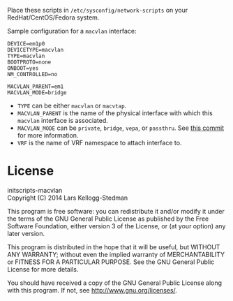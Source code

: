 Place these scripts in `/etc/sysconfig/network-scripts` on your
RedHat/CentOS/Fedora system.

Sample configuration for a `macvlan` interface:

    DEVICE=em1p0
    DEVICETYPE=macvlan
    TYPE=macvlan
    BOOTPROTO=none
    ONBOOT=yes
    NM_CONTROLLED=no

    MACVLAN_PARENT=em1
    MACVLAN_MODE=bridge

- `TYPE` can be either `macvlan` or `macvtap`.
- `MACVLAN_PARENT` is the name of the physical interface with which
  this `macvlan` interface is associated.
- `MACVLAN_MODE` can be `private`, `bridge`, `vepa`, or `passthru`.
  See [this commit][1] for more information.
- `VRF` is the name of VRF namespace to attach interface to.

[1]: https://git.kernel.org/cgit/linux/kernel/git/torvalds/linux.git/commit/?id=618e1b7482f7a8a4c6c6e8ccbe140e4c331df4e9
 
License
=======

initscripts-macvlan  
Copyright (C) 2014 Lars Kellogg-Stedman

This program is free software: you can redistribute it and/or modify
it under the terms of the GNU General Public License as published by
the Free Software Foundation, either version 3 of the License, or
(at your option) any later version.

This program is distributed in the hope that it will be useful,
but WITHOUT ANY WARRANTY; without even the implied warranty of
MERCHANTABILITY or FITNESS FOR A PARTICULAR PURPOSE.  See the
GNU General Public License for more details.

You should have received a copy of the GNU General Public License
along with this program.  If not, see <http://www.gnu.org/licenses/>.

